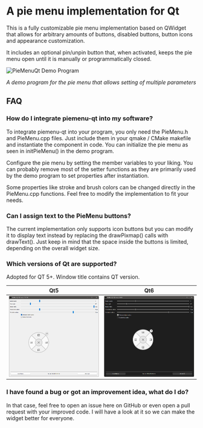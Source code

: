 # A pie menu implementation for Qt

This is a fully customizable pie menu implementation based on QWidget that allows for arbitrary amounts of buttons, disabled buttons, button icons and appearance customization.
 
It includes an optional pin/unpin button that, when activated, keeps the pie menu open until it is manually or programmatically closed.

![PieMenuQt Demo Program](https://github.com/SimonBuxx/piemenu-qt/blob/7e4a946fed9cf5e51bcf18e92de949e1a29b8cc5/images/pie_menu.gif)

*A demo program for the pie menu that allows setting of multiple parameters*

## FAQ
### How do I integrate piemenu-qt into my software?

To integrate piemenu-qt into your program, you only need the PieMenu.h and PieMenu.cpp files. Just include them in your qmake / CMake makefile and instantiate the component in code. You can initialize the pie menu as seen in initPieMenu() in the demo program.

Configure the pie menu by setting the member variables to your liking. You can probably remove most of the setter functions as they are primarily used by the demo program to set properties after instantiation.

Some properties like stroke and brush colors can be changed directly in the PieMenu.cpp functions. Feel free to modify the implementation to fit your needs.

### Can I assign text to the PieMenu buttons?

The current implementation only supports icon buttons but you can modify it to display text instead by replacing the drawPixmap() calls with drawText(). Just keep in mind that the space inside the buttons is limited, depending on the overall widget size.

### Which versions of Qt are supported?

Adopted for QT 5+. Window title contains QT version.

Qt5| Qt6
------------ | ------------
![Qt5](images/qt5.png) | ![Qt6](images/qt6.png)


### I have found a bug or got an improvement idea, what do I do?

In that case, feel free to open an issue here on GitHub or even open a pull request with your improved code. I will have a look at it so we can make the widget better for everyone.
